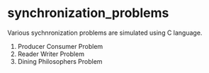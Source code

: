# synchronization_problems

Various sychnronization problems are simulated using C language.

1. Producer Consumer Problem
2. Reader Writer Problem
3. Dining Philosophers Problem
